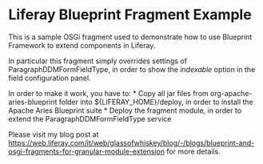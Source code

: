 # Liferay Blueprint Fragment Example

This is a sample OSGi fragment used to demonstrate how to use Blueprint Framework to extend components in Liferay.

In particular this fragment simply overrides settings of ParagraphDDMFormFieldType, in order to show the _indexable_
option in the field configuration panel.

In order to make it work, you have to:
	* Copy all jar files from org-apache-aries-blueprint folder into ${LIFERAY_HOME}/deploy, in order to install the Apache Aries Blueprint suite
	* Deploy the fragment module, in order to extend the ParagraphDDMFormFieldType service
	
Please visit my blog post at https://web.liferay.com/it/web/glassofwhiskey/blog/-/blogs/blueprint-and-osgi-fragments-for-granular-module-extension
for more details.